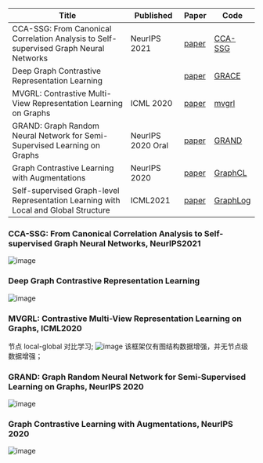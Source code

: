 
|Title| Published|Paper|Code|
|------|---------|------|------|
|CCA-SSG: From Canonical Correlation Analysis to Self-supervised Graph Neural Networks|NeurIPS 2021| [paper](https://arxiv.org/pdf/2106.12484.pdf)|[CCA-SSG](https://github.com/hengruizhang98/CCA-SSG)|
|Deep Graph Contrastive Representation Learning | | [paper](https://arxiv.org/abs/2006.04131v2)|[GRACE](https://github.com/CRIPAC-DIG/GRACE)|
|MVGRL: Contrastive Multi-View Representation Learning on Graphs|ICML 2020|[paper](https://arxiv.org/abs/2006.05582)|[mvgrl](https://github.com/hengruizhang98/mvgrl)|
|GRAND: Graph Random Neural Network for Semi-Supervised Learning on Graphs|NeurIPS 2020 Oral|[paper](https://arxiv.org/abs/2005.11079)|[GRAND](https://github.com/hengruizhang98/GRAND)|
|Graph Contrastive Learning with Augmentations|NeurIPS 2020|[paper](https://arxiv.org/pdf/2010.13902.pdf)|[GraphCL](https://github.com/Shen-Lab/GraphCL)|
|Self-supervised Graph-level Representation Learning with Local and Global Structure|ICML2021|[paper](https://arxiv.org/pdf/2106.04113.pdf)|[GraphLog](https://github.com/DeepGraphLearning/GraphLoG)|



### CCA-SSG: From Canonical Correlation Analysis to Self-supervised Graph Neural Networks, NeurIPS2021
![image](https://github.com/bushizhe/GNNPapers/assets/34935033/b4cda0db-0858-4aab-9a18-0ba46f86fec6)

### Deep Graph Contrastive Representation Learning 
![image](https://github.com/bushizhe/GNNPapers/assets/34935033/05e4adf5-14a7-4023-b8bb-6eb3fe96219f)


### MVGRL: Contrastive Multi-View Representation Learning on Graphs, ICML2020
节点 local-global 对比学习;
![image](https://github.com/bushizhe/GNNPapers/assets/34935033/a900cdd8-0980-49df-b9b2-8ce2c01d809f)
该框架仅有图结构数据增强，并无节点级数据增强；


### GRAND: Graph Random Neural Network for Semi-Supervised Learning on Graphs, NeurIPS 2020
 ![image](https://github.com/bushizhe/GNNPapers/assets/34935033/ba397a30-5cda-41a1-9f7b-444559bf753f)

### Graph Contrastive Learning with Augmentations, NeurIPS 2020
![image](https://github.com/bushizhe/GNNPapers/assets/34935033/f0b07589-ce80-4703-8b4c-6fd6fddc2935)
